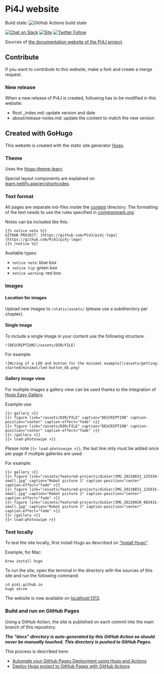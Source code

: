 # Pi4J website

Build state:
![GitHub Actions build state](https://github.com/pi4j/pi4j.github.io/workflows/hugo%20publish/badge.svg)

[![Chat on Slack](https://img.shields.io/badge/Chat-on%20Slack-blue)](https://join.slack.com/t/pi4j/shared_invite/zt-1ttqt8wgj-E6t69qaLrNuCMPLiYnBCsg)
[![Site](https://img.shields.io/badge/Website-pi4j.com-green)](https://pi4j.com)
[![Twitter Follow](https://img.shields.io/twitter/follow/pi4j?label=Pi4J&style=social)](https://twitter.com/pi4j)

Sources of [the documentation website of the Pi4J project](https://www.pi4j.com).

## Contribute 

If you want to contribute to this website, make a fork and create a merge request.

### New release

When a new release of Pi4J is created, following has to be modified in this website:

* Root _index.md: update version and date
* about/release-notes.md: update the content to match the new version

## Created with GoHugo

This website is created with the static site generator [Hugo](https://gohugo.io/).

### Theme

Uses the [Hugo-theme-learn](https://learn.netlify.app/en/).

Special layout components are explained on [learn.netlify.app/en/shortcodes](https://learn.netlify.app/en/shortcodes/notice/).

### Text format

All pages are separate md-files inside the [content](content/) directory. The formatting
of the text needs to use the rules specified in [commonmark.org](https://spec.commonmark.org/0.29/).

Notes can be included like this:

```
{{% notice note %}}
GITHUB PROJECT: [https://github.com/Pi4J/pi4j-logo](https://github.com/Pi4J/pi4j-logo)
{{% /notice %}}
```

Available types:

* `notice note`: blue box
* `notice tip`: green box
* `notice warning`: red box

### Images

#### Location for images

Upload new images to `/static/assets/` (please use a subdirectory per chapter).

#### Single image 

To include a single image in your content use the following structure:

`![DESCRIPTION](/assets/DIR/FILE)`

For example:

`![Wiring of a LED and button for the minimal example](/assets/getting-started/minimal/led-button_bb.png)`

#### Gallery image view

For multiple images a gallery view can be used thanks to the integration of [Hugo Easy Gallery](https://www.liwen.id.au/heg/#gallery-usage).

Example use:

```
{{< gallery >}}
{{< figure link="/assets/DIR/FILE" caption="DESCRIPTION" caption-position="center" caption-effect="fade" >}}
{{< figure link="/assets/DIR/FILE" caption="DESCRIPTION" caption-position="center" caption-effect="fade" >}}
{{< /gallery >}}
{{< load-photoswipe >}}
```

Please note `{{< load-photoswipe >}}`, the last line only must be added once per page if multiple galleries are used.

For example:

```
{{< gallery >}}
{{< figure link="/assets/featured-projects/didier/IMG_20210831_125559-small.jpg" caption="Robot picture 1" caption-position="center" caption-effect="fade" >}}
{{< figure link="/assets/featured-projects/didier/IMG_20210831_125615-small.jpg" caption="Robot picture 2" caption-position="center" caption-effect="fade" >}}
{{< figure link="/assets/featured-projects/didier/IMG_20210920_083431-small.jpg" caption="Robot picture 3" caption-position="center" caption-effect="fade" >}}
{{< /gallery >}}
{{< load-photoswipe >}}
```

### Test locally

To test the site locally, first install Hugo as described on ["Install Hugo"](https://gohugo.io/getting-started/installing/).

Example, for Mac:

```
brew install hugo
```

To run the site, open the terminal in the directory with the sources of this site and run the following command:

```
cd pi4j.github.io
hugo serve
```

The website is now available on [localhost:1313](http://localhost:1313/).

### Build and run on GitHub Pages

Using a GitHub Action, the site is published on each commit into the main branch of this repository.

***The "docs" directory is auto-generated by this GitHub Action so should never be manually touched. This directory is pushed to GitHub Pages.***

This process is described here:

* [Automate your GitHub Pages Deployment using Hugo and Actions](https://medium.com/@asishrs/automate-your-github-pages-deployment-using-hugo-and-actions-518b959a51f9)
* [Deploy Hugo project to GitHub Pages with GitHub Actions](https://discourse.gohugo.io/t/deploy-hugo-project-to-github-pages-with-github-actions/20725)
